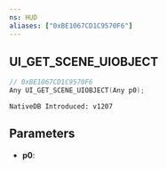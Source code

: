 ```yaml
---
ns: HUD
aliases: ["0xBE1067CD1C9570F6"]
---
```

## UI_GET_SCENE_UIOBJECT

```c
// 0xBE1067CD1C9570F6
Any UI_GET_SCENE_UIOBJECT(Any p0);
```

```
NativeDB Introduced: v1207
```

## Parameters
* **p0**:
